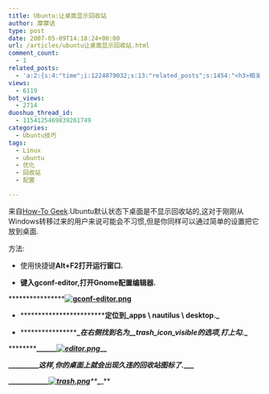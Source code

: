 ```yaml
---
title: Ubuntu:让桌面显示回收站
author: 摩摩诘
type: post
date: 2007-05-09T14:18:24+00:00
url: /articles/ubuntu让桌面显示回收站.html
comment_count:
  - 1
related_posts:
  - 'a:2:{s:4:"time";i:1224879032;s:13:"related_posts";s:1454:"<h3>相关日志</h3><ul class="related_post"><li><a href="http://www.digglife.cn/articles/make-openoffice-run-faster-in-ubuntu.html" title="加快Open Office在Ubuntu中的运行速度">加快Open Office在Ubuntu中的运行速度</a></li><li><a href="http://www.digglife.cn/articles/how-to-install-kde40-in-ubuntu.html" title="如何在Ubuntu 7.10下安装KDE 4.0">如何在Ubuntu 7.10下安装KDE 4.0</a></li><li><a href="http://www.digglife.cn/articles/ubuntu-easter-eggs.html" title="Ubuntu复活节彩蛋">Ubuntu复活节彩蛋</a></li><li><a href="http://www.digglife.cn/articles/ubuntu%e6%9c%80%e7%ae%80%e5%8d%95%e7%9a%84ubuntu%e5%ae%89%e8%a3%85%e5%b7%a5%e5%85%b7wubiwindows-xp.html" title="Ubuntu:最简单的Ubuntu安装工具:Wubi(Windows XP)">Ubuntu:最简单的Ubuntu安装工具:Wubi(Windows XP)</a></li><li><a href="http://www.digglife.cn/articles/clean-up-desktop-improve-productivity-2.html" title="彻底清空桌面,让启动程序更加高效Part.2">彻底清空桌面,让启动程序更加高效Part.2</a></li><li><a href="http://www.digglife.cn/articles/clean-up-desktop-improve-productivity-1.html" title="彻底清空桌面,让启动程序更加高效Part.1">彻底清空桌面,让启动程序更加高效Part.1</a></li><li><a href="http://www.digglife.cn/articles/top10-greasemonky-scripts-for-gmail20.html" title="10个增强Gmail新版体验的Greasemonkey代码">10个增强Gmail新版体验的Greasemonkey代码</a></li></ul>";}'
views:
  - 6119
bot_views:
  - 2714
duoshuo_thread_id:
  - 1154125469839261749
categories:
  - Ubuntu技巧
tags:
  - Linux
  - ubuntu
  - 优化
  - 回收站
  - 配置

---
```

来自<a href="http://www.howtogeek.com/" target="_blank">How-To Geek</a>.Ubuntu默认状态下桌面是不显示回收站的,这对于刚刚从Windows转移过来的用户来说可能会不习惯,但是你同样可以通过简单的设置把它放到桌面.

方法:

  * 使用快捷键**Alt+F2打开运行窗口.**

  * ******键入****gconf-editor,打开Gnome配置编辑器.**

******************[![gconf-editor.png][1]][2]**

  * **************************定位到_apps \ nautilus \ desktop._**

  * **************************_******_在右侧找到名为__trash\_icon\_visible的选项,打上勾._**_**

**************************_******___******___[![editor.png][3]][4]_**_**_**

**************************_******___******___******___这样,你的桌面上就会出现久违的回收站图标了._**_**_**_**

**************************_******___******___******___******___[![trash.png][5]][6]_**_**_**_**_**

 [1]: https://www.digglife.net/wp-content/uploads/3/379/2007/05/gconf-editor.png
 [2]: https://www.digglife.net/wp-content/uploads/3/379/2007/05/gconf-editor.png "gconf-editor.png"
 [3]: https://www.digglife.net/wp-content/uploads/3/379/2007/05/editor.png
 [4]: https://www.digglife.net/wp-content/uploads/3/379/2007/05/editor.png "editor.png"
 [5]: https://www.digglife.net/wp-content/uploads/3/379/2007/05/trash.png
 [6]: https://www.digglife.net/wp-content/uploads/3/379/2007/05/trash.png "trash.png"
